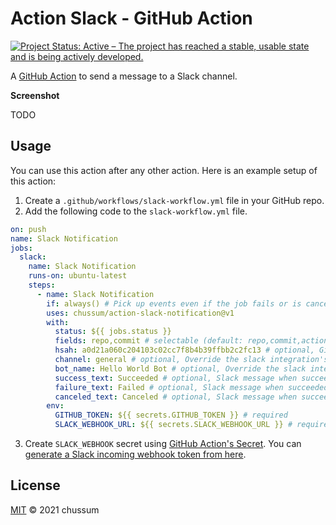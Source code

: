 # Action Slack - GitHub Action
[![Project Status: Active – The project has reached a stable, usable state and is being actively developed.](https://www.repostatus.org/badges/latest/active.svg)](https://www.repostatus.org/#active)

A [GitHub Action](https://github.com/features/actions) to send a message to a Slack channel.

**Screenshot**

TODO

## Usage

You can use this action after any other action. Here is an example setup of this action:

1. Create a `.github/workflows/slack-workflow.yml` file in your GitHub repo.
2. Add the following code to the `slack-workflow.yml` file.

```yml
on: push
name: Slack Notification
jobs:
  slack:
    name: Slack Notification
    runs-on: ubuntu-latest
    steps:
      - name: Slack Notification
        if: always() # Pick up events even if the job fails or is canceled.
        uses: chussum/action-slack-notification@v1
        with:
          status: ${{ jobs.status }}
          fields: repo,commit # selectable (default: repo,commit,action)
          hsah: a0d21a060c204103c02cc7f8b4b39ffbb2c2fc13 # optional, Github commit sha (will be display in fields (default. github ref))
          channel: general # optional, Override the slack integration's default channel.
          bot_name: Hello World Bot # optional, Override the slack integration's default name.
          success_text: Succeeded # optional, Slack message when succeeded.
          failure_text: Failed # optional, Slack message when succeeded.
          canceled_text: Canceled # optional, Slack message when succeeded.
        env:
          GITHUB_TOKEN: ${{ secrets.GITHUB_TOKEN }} # required
          SLACK_WEBHOOK_URL: ${{ secrets.SLACK_WEBHOOK_URL }} # required
```

3. Create `SLACK_WEBHOOK` secret using [GitHub Action's Secret](https://help.github.com/en/actions/configuring-and-managing-workflows/creating-and-storing-encrypted-secrets#creating-encrypted-secrets-for-a-repository). You can [generate a Slack incoming webhook token from here](https://slack.com/apps/A0F7XDUAZ-incoming-webhooks).


## License

[MIT](LICENSE) © 2021 chussum
